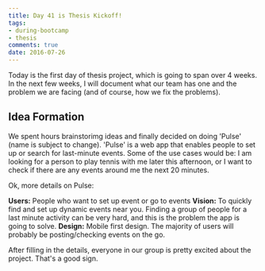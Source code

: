 ```yaml
---
title: Day 41 is Thesis Kickoff!
tags: 
- during-bootcamp
- thesis
comments: true
date: 2016-07-26
---
```


Today is the first day of thesis project, which is going to span over 4 weeks.  In the next few weeks, I will document what our team has one and the problem we are facing (and of course, how we fix the problems). 


Idea Formation 
-----------

We spent hours brainstorimg ideas and finally decided on doing 'Pulse' (name is subject to change). 'Pulse' is a web app that enables people to set up or search for last-minute events.  Some of the use cases would be: I am looking for a person to play tennis with me later this afternoon, or I want to check if there are any events around me the next 20 minutes.  

Ok, more details on Pulse:

**Users:**  People who want to set up event or go to events
**Vision:** To quickly find and set up dynamic events near you. Finding a group of people for a last minute activity can be very hard, and this is the problem the app is going to solve.
**Design:** Mobile first design. The majority of users will probably be posting/checking events on the go. 

After filling in the details, everyone in our group is pretty excited about the project. That's a good sign.
